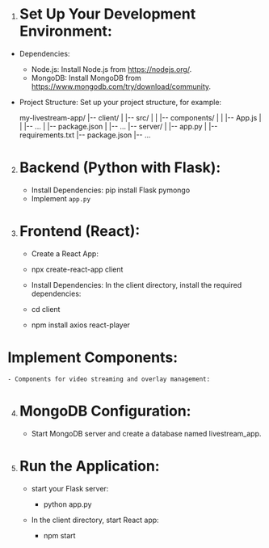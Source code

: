 1. # Set Up Your Development Environment:
- Dependencies:
    - Node.js: Install Node.js from https://nodejs.org/.
    - MongoDB: Install MongoDB from https://www.mongodb.com/try/download/community.

- Project Structure:
Set up your project structure, for example:

    my-livestream-app/
|-- client/
|   |-- src/
|   |   |-- components/
|   |   |-- App.js
|   |   |-- ...
|   |-- package.json
|   |-- ...
|-- server/
|   |-- app.py
|   |-- requirements.txt
|-- package.json
|-- ...


2. # Backend (Python with Flask):

    - Install Dependencies:
        pip install Flask pymongo
    - Implement `app.py`

3. # Frontend (React):
    - Create a React App:
     - npx create-react-app client
    - Install Dependencies:
In the client directory, install the required dependencies:

    - cd client
    - npm install axios react-player

# Implement Components:
    - Components for video streaming and overlay management:

4. # MongoDB Configuration:
    - Start  MongoDB server and create a database named livestream_app.

5. # Run the Application:
    -  start your Flask server:
        - python app.py
    
    - In the client directory, start React app:
        - npm start
